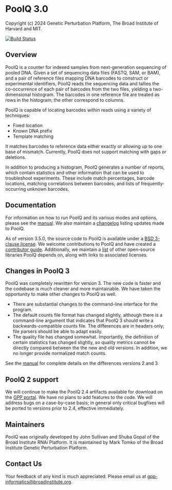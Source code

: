 # PoolQ 3.0

Copyright (c) 2024 Genetic Perturbation Platform, The Broad Institute of Harvard and MIT.

[![Build Status](https://github.com/broadinstitute/poolq/actions/workflows/ci.yml/badge.svg)](https://github.com/broadinstitute/poolq/actions/workflows/ci.yml)

## Overview

PoolQ is a counter for indexed samples from next-generation sequencing of pooled DNA. Given a set
of sequencing data files (FASTQ, SAM, or BAM), and a pair of reference files mapping DNA barcodes
to construct or experimental identifiers, PoolQ reads the sequencing data and tallies the
co-occurrence of each pair of barcodes from the two files, yielding a two-dimensional histogram.
The barcodes in one reference file are treated as rows in the histogram; the other correspond to
columns.

PoolQ is capable of locating barcodes within reads using a variety of techniques:
* Fixed location
* Known DNA prefix
* Template matching

It matches barcodes to reference data either exactly or allowing up to one base of mismatch. Currently,
PoolQ does not support matching with gaps or deletions.

In addition to producing a histogram, PoolQ generates a number of reports, which contain statistics and
other information that can be used to troubleshoot experiments. These include match percentages, barcode
locations, matching correlations between barcodes, and lists of frequently-occurring unknown barcodes.

## Documentation
For information on how to run PoolQ and its various modes and options, please see the
[manual](docs/MANUAL.md). We also maintain a [changelog](CHANGELOG.md) listing updates made to PoolQ.

As of version 3.5.0, the source code to PoolQ is available under a [BSD 3-clause license](LICENSE). We
welcome contributions to PoolQ and have created a [contributor guide](CONTRIBUTING.md). Additionally,
we maintain a [list](NOTICE.txt) of other open-source libraries PoolQ depends on, along with links to
associated licenses.

## Changes in PoolQ 3

PoolQ was completely rewritten for version 3. The new code is faster and the codebase is much cleaner
and more maintainable. We have taken the opportunity to make other changes to PoolQ as well.

* There are substantial changes to the command-line interface for the program.
* The default counts file format has changed slightly, although there is a command-line
argument that indicates that PoolQ 3 should write a backwards-compatible counts file. The differences
are in headers only; file parsers should be able to adapt easily.
* The quality file has changed somewhat. Importantly, the definition of certain statistics has changed
slightly, so quality metrics cannot be directly compared between the the new and old versions. In addition,
we no longer provide normalized match counts.

See the [manual](docs/MANUAL.md) for complete details on the differences versions 2 and 3.

## PoolQ 2 support

We will continue to make the PoolQ 2.4 artifacts available for download on the
[GPP portal](https://portals.broadinstitute.org/gpp/public/software/poolq). We have no plans to add
features to the code. We will address bugs on a case-by-case basis; in general only critical
bugfixes will be ported to versions prior to 2.4, effective immediately.

## Maintainers

PoolQ was originally developed by John Sullivan and Shuba Gopal of the Broad Institute RNAi Platform. It
is maintained by Mark Tomko of the Broad Institute Genetic Perturbation Platform.

## Contact Us

Your feedback of any kind is much appreciated. Please email us at gpp-informatics@broadinstitute.org.


